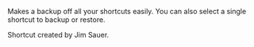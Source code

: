 Makes a backup off all your shortcuts easily. You can also select a single shortcut to backup or restore. 


Shortcut created by Jim Sauer. 